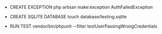- CREATE EXCEPTION
php artisan make:exception AuthFailedException

- CREATE SQLITE DATABASE
touch database/testing.sqlite

- RUN TEST
vendor/bin/phpunit --filter testUserPassingWrongCredentials